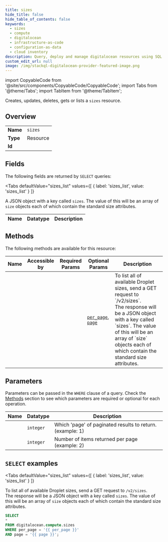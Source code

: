 ```yaml
--- 
title: sizes
hide_title: false
hide_table_of_contents: false
keywords:
  - sizes
  - compute
  - digitalocean
  - infrastructure-as-code
  - configuration-as-data
  - cloud inventory
description: Query, deploy and manage digitalocean resources using SQL
custom_edit_url: null
image: /img/stackql-digitalocean-provider-featured-image.png
---
```


import CopyableCode from '@site/src/components/CopyableCode/CopyableCode';
import Tabs from '@theme/Tabs';
import TabItem from '@theme/TabItem';

Creates, updates, deletes, gets or lists a <code>sizes</code> resource.

## Overview
<table><tbody>
<tr><td><b>Name</b></td><td><code>sizes</code></td></tr>
<tr><td><b>Type</b></td><td>Resource</td></tr>
<tr><td><b>Id</b></td><td><CopyableCode code="digitalocean.compute.sizes" /></td></tr>
</tbody></table>

## Fields

The following fields are returned by `SELECT` queries:

<Tabs
    defaultValue="sizes_list"
    values={[
        { label: 'sizes_list', value: 'sizes_list' }
    ]}
>
<TabItem value="sizes_list">

A JSON object with a key called `sizes`. The value of this will be an array of `size` objects each of which contain the standard size attributes.

<table>
<thead>
    <tr>
    <th>Name</th>
    <th>Datatype</th>
    <th>Description</th>
    </tr>
</thead>
<tbody>
</tbody>
</table>
</TabItem>
</Tabs>

## Methods

The following methods are available for this resource:

<table>
<thead>
    <tr>
    <th>Name</th>
    <th>Accessible by</th>
    <th>Required Params</th>
    <th>Optional Params</th>
    <th>Description</th>
    </tr>
</thead>
<tbody>
<tr>
    <td><a href="#sizes_list"><CopyableCode code="sizes_list" /></a></td>
    <td><CopyableCode code="select" /></td>
    <td></td>
    <td><a href="#parameter-per_page"><code>per_page</code></a>, <a href="#parameter-page"><code>page</code></a></td>
    <td>To list all of available Droplet sizes, send a GET request to `/v2/sizes`.<br />The response will be a JSON object with a key called `sizes`. The value of this will be an array of `size` objects each of which contain the standard size attributes.</td>
</tr>
</tbody>
</table>

## Parameters

Parameters can be passed in the `WHERE` clause of a query. Check the [Methods](#methods) section to see which parameters are required or optional for each operation.

<table>
<thead>
    <tr>
    <th>Name</th>
    <th>Datatype</th>
    <th>Description</th>
    </tr>
</thead>
<tbody>
<tr id="parameter-page">
    <td><CopyableCode code="page" /></td>
    <td><code>integer</code></td>
    <td>Which 'page' of paginated results to return. (example: 1)</td>
</tr>
<tr id="parameter-per_page">
    <td><CopyableCode code="per_page" /></td>
    <td><code>integer</code></td>
    <td>Number of items returned per page (example: 2)</td>
</tr>
</tbody>
</table>

## `SELECT` examples

<Tabs
    defaultValue="sizes_list"
    values={[
        { label: 'sizes_list', value: 'sizes_list' }
    ]}
>
<TabItem value="sizes_list">

To list all of available Droplet sizes, send a GET request to `/v2/sizes`.<br />The response will be a JSON object with a key called `sizes`. The value of this will be an array of `size` objects each of which contain the standard size attributes.

```sql
SELECT
*
FROM digitalocean.compute.sizes
WHERE per_page = '{{ per_page }}'
AND page = '{{ page }}';
```
</TabItem>
</Tabs>
